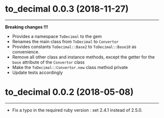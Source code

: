 # to_decimal 0.0.3 (2018-11-27)
---

**Breaking changes !!!** 

- Provides a namespace `ToDecimal` to the gem
- Renames the main class from `ToDecimal` to `Convertor`
- Provides constants `ToDecimal::Base2` to `ToDecimal::Base10` as convenience.
- Remove all other class and instance methods, except the getter for the `base`
  attribute of the `Convertor` class
- Make the `ToDecimal::Convertor.new` class method private
- Update tests accordingly


# to_decimal 0.0.2 (2018-05-08)
---

- Fix a typo in the required ruby version : set 2.4.1 instead of 2.5.0.
